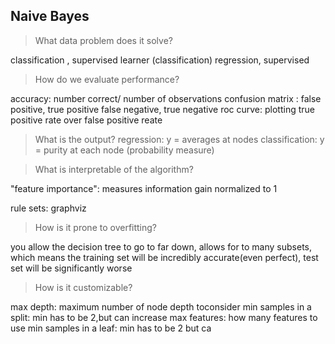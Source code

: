 ## Naive Bayes

> What data problem does it solve?

classification , supervised learner (classification)
regression, supervised 

> How do we evaluate performance?

accuracy: number correct/ number of observations
confusion matrix : false positive, true positive false negative, true negative
roc curve: plotting true positive rate over false positive reate

> What is the output?
regression:
y = averages at nodes
classification:
y = purity at each node (probability measure)

 

> What is interpretable of the algorithm?

"feature importance": measures information gain normalized to 1

rule sets: graphviz

> How is it prone to overfitting?

you allow the decision tree to go to far down, allows for to many subsets, which means the training set will be incredibly accurate(even perfect), test set will be significantly worse

> How is it customizable?

max depth: maximum number of node depth toconsider
min samples in a split: min has to be 2,but can increase
max features: how many features to use
min samples in a leaf: min has to be 2 but ca